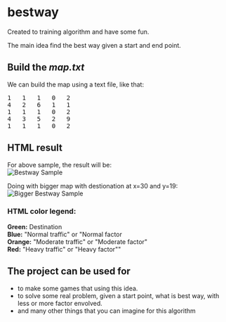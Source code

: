 # bestway

Created to training algorithm and have some fun.

The main idea find the best way given a start and end point.

## Build the *map.txt*
We can build the map using a text file, like that:

<pre>
1   1   1   0   2
4   2   6   1   1
1   1   1   0   2
4   3   5   2   9
1   1   1   0   2
</pre>

## HTML result

For above sample, the result will be:  
![Bestway Sample](https://www.dropbox.com/s/dl/cw7j129btyqyc93/bestway_sample.png)

Doing with bigger map with destionation at x=30 and y=19:  
![Bigger Bestway Sample](https://www.dropbox.com/s/dl/amf64r2mb92op9t/bigger_bestway_sample.png)

### HTML color legend:
**Green:** Destination   
**Blue:** "Normal traffic" or "Normal factor  
**Orange:** "Moderate traffic" or "Moderate factor"  
**Red:** "Heavy traffic" or "Heavy factor""

## The project can be used for
- to make some games that using this idea.
- to solve some real problem, given a start point, what is best way, with less or more factor envolved.
- and many other things that you can imagine for this algorithm